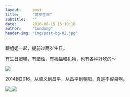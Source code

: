 ```yaml
---
layout:     post
title:      "两岁生日"
subtitle:   ""
date:       2016-08-15 15:10:18
author:     "Cundong"
header-img: "img/post-bg-02.jpg"
---
```


<p>
	跟姐姐一起，提前过两岁生日。
</p>

<p>
	有生日蛋糕，有蜡烛，有祝福和礼物，也有各种好吃的～
</p>

<a href="#">
    <img src="{{ site.baseurl }}/img/map_78.jpg">
</a>

<p>
	2014到2016，从顺义到昌平，从昌平到朝阳，真是不容易啊。
</p>

<a href="#">
    <img src="{{ site.baseurl }}/img/map_79.jpg">
</a>

<a href="#">
    <img src="{{ site.baseurl }}/img/map_77.jpg">
</a>